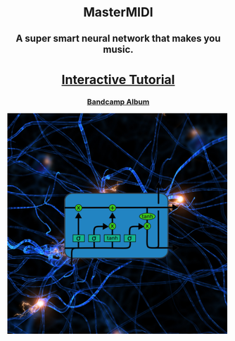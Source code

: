 <h1 align="center">MasterMIDI</h1>
<h2 align="center">A super smart neural network that makes you music.</h2>

<a href="https://bit.ly/neuralpianotutorial"><h1 align="center">Interactive Tutorial</h1></a>

<a href="https://bit.ly/neuralpiano"><h3 align="center">Bandcamp Album</h3></a>
<a align="center" href="https://bit.ly/neuralpiano"><img src="https://github.com/nimaid/MasterMIDI/raw/master/album.png" width=500px /></a>

